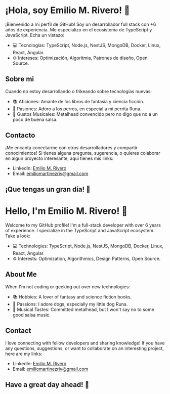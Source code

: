 # ¡Hola, soy Emilio M. Rivero! 👋

¡Bienvenido a mi perfil de GitHub! Soy un desarrollador full stack con +6 años de experiencia. 
Me especializo en el ecosistema de TypeScript y JavaScript. Echa un vistazo:

- 💻 Tecnologías: TypeScript, Node.js, NestJS, MongoDB, Docker, Linux, React, Angular.
- ⚙️ Intereses: Optimización, Algoritmia, Patrones de diseño, Open Source.

## Sobre mi
Cuando no estoy desarrollando o frikeando sobre tecnologías nuevas:
- 📚 Aficiones: Amante de los libros de fantasía y ciencia ficción.
- 🐶 Pasiones: Adoro a los perros, en especial a mi perrita Runa..
- 🎵 Gustos Musicales: Metalhead convencido pero no digo que no a un poco de buena salsa.

## Contacto

¡Me encanta conectarme con otros desarrolladores y compartir conocimientos! 
Si tienes alguna pregunta, sugerencia, o quieres colaborar en algun proyecto interesante, aqui tienes mis links:

- LinkedIn: [Emilio M. Rivero](https://www.linkedin.com/in/emilio-martinez-rivero-8b2257192/)
- Email: emiliomartinezriv@gmail.com
  
## ¡Que tengas un gran día! 🚀
  
# Hello, I'm Emilio M. Rivero! 👋

Welcome to my GitHub profile! I'm a full-stack developer with over 6 years of experience. 
I specialize in the TypeScript and JavaScript ecosystem. Take a look:

- 💻 Technologies: TypeScript, Node.js, NestJS, MongoDB, Docker, Linux, React, Angular.
- ⚙️ Interests: Optimization, Algorithmics, Design Patterns, Open Source.

## About Me
When I'm not coding or geeking out over new technologies:
- 📚 Hobbies: A lover of fantasy and science fiction books.
- 🐶 Passions: I adore dogs, especially my little dog Runa.
- 🎵 Musical Tastes: Committed metalhead, but I won't say no to some good salsa music.

## Contact

I love connecting with fellow developers and sharing knowledge!
If you have any questions, suggestions, or want to collaborate on an interesting project, here are my links:

- LinkedIn: [Emilio M. Rivero](https://www.linkedin.com/in/emilio-martinez-rivero-8b2257192/)
- Email: emiliomartinezriv@gmail.com
  
## Have a great day ahead! 🚀

